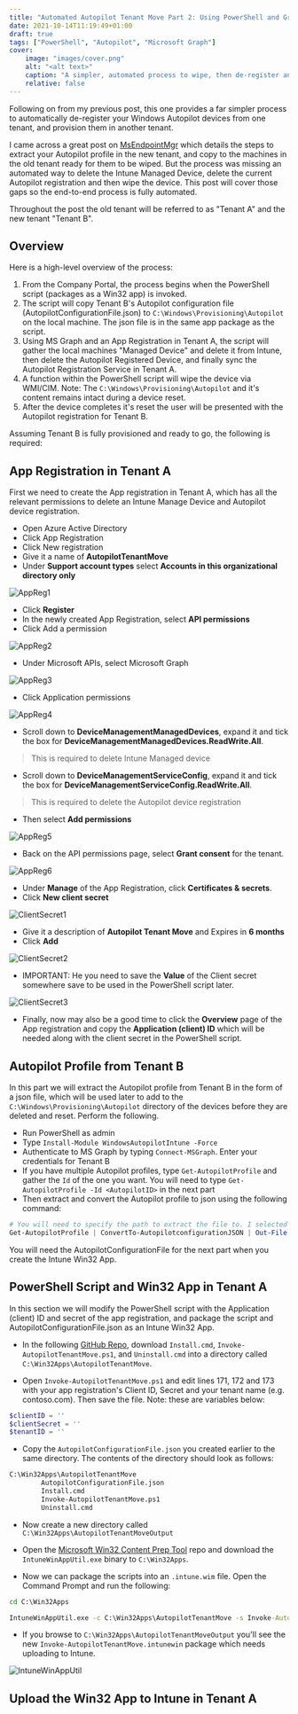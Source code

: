 ```yaml
---
title: "Automated Autopilot Tenant Move Part 2: Using PowerShell and Graph"
date: 2021-10-14T11:19:49+01:00
draft: true
tags: ["PowerShell", "Autopilot", "Microsoft Graph"]
cover:
    image: "images/cover.png"
    alt: "<alt text>"
    caption: "A simpler, automated process to wipe, then de-register an Autopilot device from one tenant and register to another"
    relative: false
---
```


Following on from my previous post, this one provides a far simpler process to automatically de-register your Windows Autopilot devices from one tenant, and provision them in another tenant.

I came across a great post on [MsEndpointMgr](https://msendpointmgr.com/2019/06/01/intune-tenant-to-tenant-migration-with-autopilot/) which details the steps to extract your Autopilot profile in the new tenant, and copy to the machines in the old tenant ready for them to be wiped. But the process was missing an automated way to delete the Intune Managed Device, delete the current Autopilot registration and then wipe the device. This post will cover those gaps so the end-to-end process is fully automated.

Throughout the post the old tenant will be referred to as "Tenant A" and the new tenant "Tenant B".

## Overview

Here is a high-level overview of the process:

1. From the Company Portal, the process begins when the PowerShell script (packages as a Win32 app) is invoked.
2. The script will copy Tenant B's Autopilot configuration file (AutopilotConfigurationFile.json) to `C:\Windows\Provisioning\Autopilot` on the local machine. The json file is in the same app package as the script.
3. Using MS Graph and an App Registration in Tenant A, the script will gather the local machines "Managed Device" and delete it from Intune, then delete the Autopilot Registered Device, and finally sync the Autopilot Registration Service in Tenant A.
4. A function within the PowerShell script will wipe the device via WMI/CIM. Note: The `C:\Windows\Provisioning\Autopilot` and it's content remains intact during a device reset.
5. After the device completes it's reset the user will be presented with the Autopilot registration for Tenant B.

Assuming Tenant B is fully provisioned and ready to go, the following is required:

## App Registration in Tenant A

First we need to create the App registration in Tenant A, which has all the relevant permissions to delete an Intune Manage Device and Autopilot device registration.

* Open Azure Active Directory
* Click App Registration
* Click New registration
* Give it a name of __AutopilotTenantMove__
* Under __Support account types__ select __Accounts in this organizational directory only__

![AppReg1](images/AppReg1.png)

* Click __Register__
* In the newly created App Registration, select __API permissions__
* Click Add a permission

![AppReg2](images/AppReg2.png)

* Under Microsoft APIs, select Microsoft Graph

![AppReg3](images/AppReg3.png)

* Click Application permissions

![AppReg4](images/AppReg4.png)

* Scroll down to __DeviceManagementManagedDevices__, expand it and tick the box for __DeviceManagementManagedDevices.ReadWrite.All__.

> This is required to delete Intune Managed device

* Scroll down to __DeviceManagementServiceConfig__, expand it and tick the box for __DeviceManagementServiceConfig.ReadWrite.All__.

> This is required to delete the Autopilot device registration

* Then select __Add permissions__

![AppReg5](images/AppReg5.png)

* Back on the API permissions page, select __Grant consent__ for the tenant.

![AppReg6](images/AppReg6.png)

* Under __Manage__ of the App Registration, click __Certificates & secrets__.
* Click __New client secret__

![ClientSecret1](images/ClientSecret1.png)

* Give it a description of __Autopilot Tenant Move__ and Expires in __6 months__
* Click __Add__

![ClientSecret2](images/ClientSecret2.png)

* IMPORTANT: He you need to save the __Value__ of the Client secret somewhere save to be used in the PowerShell script later.

![ClientSecret3](images/ClientSecret3.png)

* Finally, now may also be a good time to click the __Overview__ page of the App registration and copy the __Application (client) ID__ which will be needed along with the client secret in the PowerShell script.

## Autopilot Profile from Tenant B

In this part we will extract the Autopilot profile from Tenant B in the form of a json file, which will be used later to add to the `C:\Windows\Provisioning\Autopilot` directory of the devices before they are deleted and reset. Perform the following.

* Run PowerShell as admin
* Type `Install-Module WindowsAutopilotIntune -Force`
* Authenticate to MS Graph by typing `Connect-MSGraph`. Enter your credentials for Tenant B
* If you have multiple Autopilot profiles, type `Get-AutopilotProfile` and gather the `Id` of the one you want. You will need to type `Get-AutopilotProfile -Id <AutopilotID>` in the next part
* Then extract and convert the Autopilot profile to json using the following command:

```PowerShell
# You will need to specify the path to extract the file to. I selected C:\Temp
Get-AutopilotProfile | ConvertTo-AutopilotconfigurationJSON | Out-File -FilePath C:\Temp\AutopilotConfigurationFile.json -Encoding ASCII
```

You will need the AutopilotConfigurationFile for the next part when you create the Intune Win32 App.

## PowerShell Script and Win32 App in Tenant A

In this section we will modify the PowerShell script with the Application (client) ID and secret of the app registration, and package the script and AutopilotConfigurationFile.json as an Intune Win32 App.

* In the following [GitHub Repo](https://github.com/markkerry/automated-autopilot-tenant-move-simplified), download `Install.cmd`, `Invoke-AutopilotTenantMove.ps1`, and `Uninstall.cmd` into a directory called `C:\Win32Apps\AutopilotTenantMove`.

* Open `Invoke-AutopilotTenantMove.ps1` and edit lines 171, 172 and 173 with your app registration's Client ID, Secret and your tenant name (e.g. contoso.com). Then save the file. Note: these are variables below:

```powershell
$clientID = ''
$clientSecret = ''
$tenantID = ''
```

* Copy the `AutopilotConfigurationFile.json` you created earlier to the same directory. The contents of the directory should look as follows:

```cmd
C:\Win32Apps\AutopilotTenantMove
        AutopilotConfigurationFile.json
        Install.cmd
        Invoke-AutopilotTenantMove.ps1
        Uninstall.cmd
```

* Now create a new directory called `C:\Win32Apps\AutopilotTenantMoveOutput`

* Open the [Microsoft Win32 Content Prep Tool](https://github.com/Microsoft/Microsoft-Win32-Content-Prep-Tool) repo and download the `IntuneWinAppUtil.exe` binary to `C:\Win32Apps`.

* Now we can package the scripts into an `.intune.wim` file. Open the Command Prompt and run the following:

```cmd
cd C:\Win32Apps

IntuneWinAppUtil.exe -c C:\Win32Apps\AutopilotTenantMove -s Invoke-AutopilotTenantMove.ps1 -o C:\Win32Apps\AutopilotTenantMoveOutput
```

* If you browse to `C:\Win32Apps\AutopilotTenantMoveOutput` you'll see the new `Invoke-AutopilotTenantMove.intunewin` package which needs uploading to Intune.

![IntuneWinAppUtil](images/IntuneWinAppUtil.gif)

## Upload the Win32 App to Intune in Tenant A

